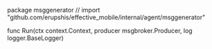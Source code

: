 package msggenerator // import "github.com/erupshis/effective_mobile/internal/agent/msggenerator"

func Run(ctx context.Context, producer msgbroker.Producer, log logger.BaseLogger)
